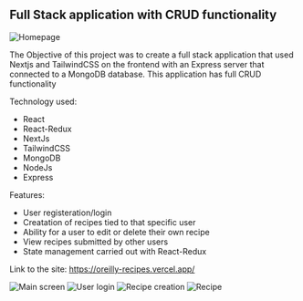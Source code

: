 ## Full Stack application with CRUD functionality 

![Homepage](https://res.cloudinary.com/dd2duttda/image/upload/v1655107144/Screenshot_2022-06-13_at_11.24.51_wlychu.png "Optional title")

The Objective of this project was to create a full stack application that used Nextjs and TailwindCSS on the frontend with an Express server that connected to a MongoDB database. This application has full CRUD functionality

Technology used:
- React
- React-Redux
- NextJs
- TailwindCSS
- MongoDB
- NodeJs
- Express

Features:
- User registeration/login
- Creatation of recipes tied to that specific user
- Ability for a user to edit or delete their own recipe
- View recipes submitted by other users
- State management carried out with React-Redux

Link to the site: https://oreilly-recipes.vercel.app/

![Main screen](https://res.cloudinary.com/dd2duttda/image/upload/v1655105200/Screenshot_2022-06-13_at_11.25.12_jhcc8o.png)
![User login](https://res.cloudinary.com/dd2duttda/image/upload/v1655105200/Screenshot_2022-06-13_at_11.25.26_lis1x9.png)
![Recipe creation](https://res.cloudinary.com/dd2duttda/image/upload/v1655107504/Screenshot_2022-06-13_at_12.04.15_dvesac.png)
![Recipe](https://res.cloudinary.com/dd2duttda/image/upload/v1655107504/Screenshot_2022-06-13_at_12.03.59_sllhmr.png)
